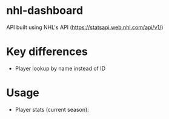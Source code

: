 # nhl-dashboard

API built using NHL's API (https://statsapi.web.nhl.com/api/v1/)

# Key differences

- Player lookup by name instead of ID

# Usage

- Player stats (current season): 